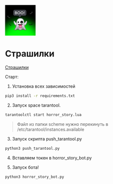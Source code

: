 <img src="https://github.com/ICQ-BOTS/horror_story_bot/blob/main/horror_story.png" width="100" height="100">


# Страшилки

[Страшилки](https://icq.im/boo_bot)

Старт:
1. Установка всех зависимостей 
```bash
pip3 install -r requirements.txt
```

2. Запуск space tarantool.
```bash
tarantoolctl start horror_story.lua
```
> Файл из папки scheme нужно перекинуть в /etc/tarantool/instances.available

3. Запуск скрипта push_tarantool.py
```bash
python3 push_tarantool.py
```

4. Вставляем токен в horror_story_bot.py

5. Запуск бота!
```bash
python3 horror_story_bot.py
```
